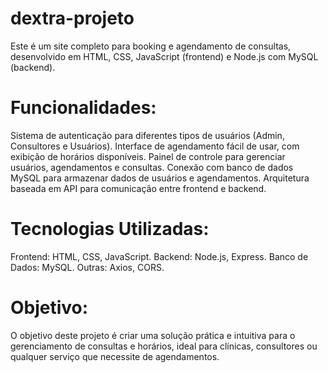 # dextra-projeto
 
Este é um site completo para booking e agendamento de consultas, desenvolvido em HTML, CSS, JavaScript (frontend) e Node.js com MySQL (backend).

# Funcionalidades:
Sistema de autenticação para diferentes tipos de usuários (Admin, Consultores e Usuários).
Interface de agendamento fácil de usar, com exibição de horários disponíveis.
Painel de controle para gerenciar usuários, agendamentos e consultas.
Conexão com banco de dados MySQL para armazenar dados de usuários e agendamentos.
Arquitetura baseada em API para comunicação entre frontend e backend.

# Tecnologias Utilizadas:
Frontend: HTML, CSS, JavaScript.
Backend: Node.js, Express.
Banco de Dados: MySQL.
Outras: Axios, CORS.

# Objetivo:
O objetivo deste projeto é criar uma solução prática e intuitiva para o gerenciamento de consultas e horários, ideal para clínicas, consultores ou qualquer serviço que necessite de agendamentos.
